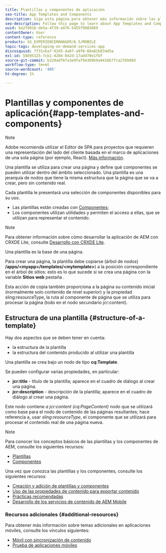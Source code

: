 ```yaml
---
title: Plantillas y componentes de aplicación
seo-title: App Templates and Components
description: Siga esta página para obtener más información sobre las plantillas y los componentes de la aplicación. Proporciona información detallada sobre la estructura de las plantillas.
seo-description: Follow this page to learn about App Templates and Components. It provides detailed information on the structure of templates.
uuid: ba2fd91b-de5a-4f39-a976-5455f9983669
contentOwner: User
content-type: reference
products: SG_EXPERIENCEMANAGER/6.5/MOBILE
topic-tags: developing-on-demand-services-app
discoiquuid: 7f31c6a7-92d5-4a87-a9f0-68a82b834d5a
exl-id: 58d95325-7cb1-4204-842d-17add70e1fbf
source-git-commit: b220adf6fa3e9faf94389b9a9416b7fca2f89d9d
workflow-type: tm+mt
source-wordcount: '405'
ht-degree: 1%

---
```


# Plantillas y componentes de aplicación{#app-templates-and-components}

>[!NOTE]
>
>Adobe recomienda utilizar el Editor de SPA para proyectos que requieren una representación del lado del cliente basada en el marco de aplicaciones de una sola página (por ejemplo, React). [Más información](/help/sites-developing/spa-overview.md).

Una plantilla se utiliza para crear una página y define qué componentes se pueden utilizar dentro del ámbito seleccionado. Una plantilla es una jerarquía de nodos que tiene la misma estructura que la página que se va a crear, pero sin contenido real.

Cada plantilla le presentará una selección de componentes disponibles para su uso.

* Las plantillas están creadas con [Componentes](/help/sites-developing/components.md);
* Los componentes utilizan utilidades y permiten el acceso a ellas, que se utilizan para representar el contenido.

>[!NOTE]
>
>Para obtener información sobre cómo desarrollar la aplicación de AEM con CRXDE Lite, consulte [Desarrollo con CRXDE Lite](/help/sites-developing/developing-with-crxde-lite.md).

Una plantilla es la base de una página.

Para crear una página, la plantilla debe copiarse (árbol de nodos) **/apps/&lt;myapp>/templates/&lt;mytemplate>**) a la posición correspondiente en el árbol de sitios: esto es lo que sucede si se crea una página con la variable **Sitios web** pestaña .

Esta acción de copia también proporciona a la página su contenido inicial (normalmente solo contenido de nivel superior) y la propiedad sling:resourceType, la ruta al componente de página que se utiliza para procesar la página (todo en el nodo secundario jcr:content).

## Estructura de una plantilla {#structure-of-a-template}

Hay dos aspectos que se deben tener en cuenta:

* la estructura de la plantilla
* la estructura del contenido producido al utilizar una plantilla

Una plantilla se crea bajo un nodo de tipo **cq:Template**.

Se pueden configurar varias propiedades, en particular:

* **jcr:title** - título de la plantilla; aparece en el cuadro de diálogo al crear una página.
* **jcr:description** - descripción de la plantilla; aparece en el cuadro de diálogo al crear una página.

Este nodo contiene *a jcr:content (cq:PageContent)* nodo que se utilizará como base para el nodo de contenido de las páginas resultantes; hace referencia a, usar *sling:resourceType*, el componente que se utilizará para procesar el contenido real de una página nueva.

>[!NOTE]
>
>Para conocer los conceptos básicos de las plantillas y los componentes de AEM, consulte los siguientes recursos:
>
>* [Plantillas](/help/sites-developing/templates.md)
>* [Componentes](/help/sites-developing/components.md)
>


Una vez que conozca las plantillas y los componentes, consulte los siguientes recursos:

* [Creación y adición de plantillas y componentes](/help/mobile/mobile-ondemand-app-templates.md)
* [Uso de las propiedades de contenido para exportar contenido](/help/mobile/on-demand-content-properties-exporting.md)
* [Prácticas recomendadas](/help/mobile/best-practices-aem-mobile.md)
* [Desarrollo de los servicios de contenido de AEM Mobile](/help/mobile/developing-content-services.md)

### Recursos adicionales {#additional-resources}

Para obtener más información sobre temas adicionales en aplicaciones móviles, consulte los vínculos siguientes:

* [Móvil con sincronización de contenido](/help/mobile/mobile-ondemand-contentsync.md)
* [Prueba de aplicaciones móviles](/help/mobile/develop-mobile-apps-testing.md)
